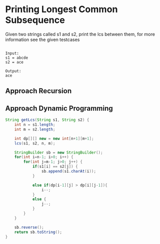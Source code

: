 # Printing Longest Common Subsequence

Given two strings called s1 and s2, print the lcs between them, for more information
see the given testcases

```

Input:
s1 = abcde
s2 = ace

Output:
ace
```

## Approach Recursion

## Approach Dynamic Programming

```java
String getLcs(String s1, String s2) {
    int n = s1.length;
    int m = s2.length;

    int dp[][] new = new int[n+1][m+1];
    lcs(s1, s2, n, m);

    StringBuilder sb = new StringBuilder();
    for(int i=n-1; i>0; i++) {
        for(int j=m-1; j>0; j++) {
            if(s1[i] == s2[j]) {
                sb.append(s1.charAt(i));
            }

            else if(dp[i-1][j] > dp[i][j-1]){
                i--;
            }
            else {
                j--;
            }
        }
    }

    sb.reverse();
    return sb.toString();
}

```
